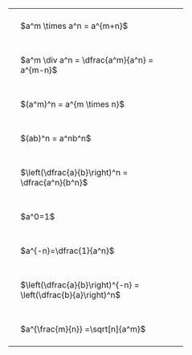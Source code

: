 ---
---

#  
<br>
<style type="text/css">
#T_591c6 th.col_heading {
  text-align: left;
  font-size: 1em;
}
#T_591c6 td {
  text-align: left;
  font-size: 1em;
  padding: 1.5em;
}
#T_591c6_row0_col0, #T_591c6_row1_col0, #T_591c6_row2_col0, #T_591c6_row3_col0, #T_591c6_row4_col0, #T_591c6_row5_col0, #T_591c6_row6_col0, #T_591c6_row7_col0, #T_591c6_row8_col0 {
  width: 300px;
  white-space: pre-wrap;
}
</style>
<table id="T_591c6">
  <thead>
  </thead>
  <tbody>
    <tr>
      <td id="T_591c6_row0_col0" class="data row0 col0" >$a^m \times a^n = a^{m+n}$</td>
    </tr>
    <tr>
      <td id="T_591c6_row1_col0" class="data row1 col0" >$a^m \div a^n = \dfrac{a^m}{a^n} = a^{m-n}$</td>
    </tr>
    <tr>
      <td id="T_591c6_row2_col0" class="data row2 col0" >$(a^m)^n = a^{m \times n}$</td>
    </tr>
    <tr>
      <td id="T_591c6_row3_col0" class="data row3 col0" >$(ab)^n = a^nb^n$</td>
    </tr>
    <tr>
      <td id="T_591c6_row4_col0" class="data row4 col0" >$\left(\dfrac{a}{b}\right)^n = \dfrac{a^n}{b^n}$</td>
    </tr>
    <tr>
      <td id="T_591c6_row5_col0" class="data row5 col0" >$a^0=1$</td>
    </tr>
    <tr>
      <td id="T_591c6_row6_col0" class="data row6 col0" >$a^{-n}=\dfrac{1}{a^n}$</td>
    </tr>
    <tr>
      <td id="T_591c6_row7_col0" class="data row7 col0" >$\left(\dfrac{a}{b}\right)^{-n} = \left(\dfrac{b}{a}\right)^n$</td>
    </tr>
    <tr>
      <td id="T_591c6_row8_col0" class="data row8 col0" >$a^{\frac{m}{n}} =\sqrt[n]{a^m}$</td>
    </tr>
  </tbody>
</table>
